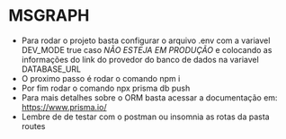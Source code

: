 # MSGRAPH  
- Para rodar o projeto basta configurar o arquivo .env com a variavel DEV_MODE true caso *NÃO ESTEJA EM PRODUÇÃO* e colocando as informações do link do provedor do banco de dados na variavel DATABASE_URL
- O proximo passo é rodar o comando npm i  
- Por fim rodar o comando npx prisma db push  
- Para mais detalhes sobre o ORM basta acessar a documentação em: https://www.prisma.io/
- Lembre de de testar com o postman ou insomnia as rotas da pasta routes   
